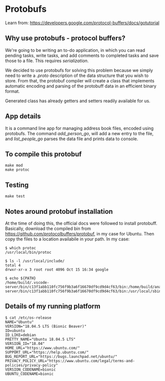 # Protobufs

Learn from: https://developers.google.com/protocol-buffers/docs/gotutorial

## Why use protobufs - protocol buffers?

We're going to be writing an to-do application, in which you can read pending tasks, write tasks, and add comments to completed tasks and save those to a file. This requires *serialization*.

We decided to use protobufs for solving this problem because we simply need to write a *.proto* description of the data structure that you wish to store. From that, the protobuf compiler will create a class that implements automatic encoding and parsing of the protobuff data in an efficient binary format.

Generated class has already getters and setters readily available for us.


## App details

It is a command line app for managing address book files, encoded using protobufs. The command *add_person_go*, will add a new entry to the file, and *list_people_go* parses the data file and prints data to console.

## To compile this protobuf

```
make mod
make protoc
```

## Testing

```
make test
```


## Notes around protobuf installation

At the time of doing this, the official docs were followed to install protobuff. Basically, download the compiled bin from https://github.com/protocolbuffers/protobuf, in my case for Ubuntu. Then copy the files to a location availabile in your path. In my case:

```
$ which protoc
/usr/local/bin/protoc
```

```
$ ls -l /usr/local/include/
total 4
drwxr-xr-x 3 root root 4096 Oct 15 16:34 google
```

```
$ echo ${PATH}
/home/build/.vscode-server/bin/c13f1abb110fc756f9b3a6f16670df9cd9d4cf63/bin:/home/build/anaconda3/bin:/home/build/anaconda3/condabin:/home/build/.vscode-server/bin/c13f1abb110fc756f9b3a6f16670df9cd9d4cf63/bin:/usr/local/sbin:/usr/local/bin:/usr/sbin:/usr/bin:/sbin:/bin:/usr/games:/usr/local/games:/snap/bin:/usr/local/go/bin:/home/build/go/bin:/usr/local/go/bin:/home/build/go/bin
```

## Details of my running platform

```
$ cat /etc/os-release 
NAME="Ubuntu"
VERSION="18.04.5 LTS (Bionic Beaver)"
ID=ubuntu
ID_LIKE=debian
PRETTY_NAME="Ubuntu 18.04.5 LTS"
VERSION_ID="18.04"
HOME_URL="https://www.ubuntu.com/"
SUPPORT_URL="https://help.ubuntu.com/"
BUG_REPORT_URL="https://bugs.launchpad.net/ubuntu/"
PRIVACY_POLICY_URL="https://www.ubuntu.com/legal/terms-and-policies/privacy-policy"
VERSION_CODENAME=bionic
UBUNTU_CODENAME=bionic
```
